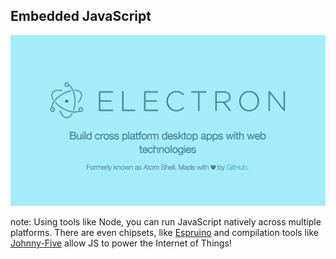 ##  Embedded JavaScript

<img src="resources/electron.png" />

note:
    Using tools like Node, you can run JavaScript natively across multiple platforms. There are even chipsets, like [Espruino](http://www.espruino.com/) and compilation tools like [Johnny-Five](https://github.com/rwaldron/johnny-five) allow JS to power the Internet of Things!
